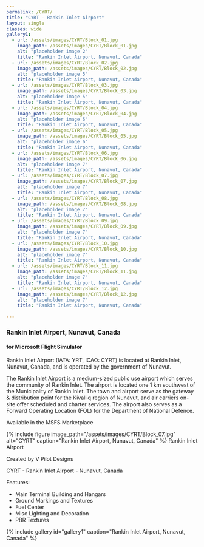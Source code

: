 ```yaml
---
permalink: /CYRT/
title: "CYRT - Rankin Inlet Airport"
layout: single
classes: wide
gallery1:  
  - url: /assets/images/CYRT/Block_01.jpg
    image_path: /assets/images/CYRT/Block_01.jpg
    alt: "placeholder image 2"
    title: "Rankin Inlet Airport, Nunavut, Canada"
  - url: /assets/images/CYRT/Block_02.jpg
    image_path: /assets/images/CYRT/Block_02.jpg
    alt: "placeholder image 5"
    title: "Rankin Inlet Airport, Nunavut, Canada"
  - url: /assets/images/CYRT/Block_03.jpg
    image_path: /assets/images/CYRT/Block_03.jpg
    alt: "placeholder image 5"
    title: "Rankin Inlet Airport, Nunavut, Canada"
  - url: /assets/images/CYRT/Block_04.jpg
    image_path: /assets/images/CYRT/Block_04.jpg
    alt: "placeholder image 5"
    title: "Rankin Inlet Airport, Nunavut, Canada"
  - url: /assets/images/CYRT/Block_05.jpg
    image_path: /assets/images/CYRT/Block_05.jpg
    alt: "placeholder image 6"
    title: "Rankin Inlet Airport, Nunavut, Canada"
  - url: /assets/images/CYRT/Block_06.jpg
    image_path: /assets/images/CYRT/Block_06.jpg
    alt: "placeholder image 7"
    title: "Rankin Inlet Airport, Nunavut, Canada"
  - url: /assets/images/CYRT/Block_07.jpg
    image_path: /assets/images/CYRT/Block_07.jpg
    alt: "placeholder image 7"
    title: "Rankin Inlet Airport, Nunavut, Canada"
  - url: /assets/images/CYRT/Block_08.jpg
    image_path: /assets/images/CYRT/Block_08.jpg
    alt: "placeholder image 7"
    title: "Rankin Inlet Airport, Nunavut, Canada"
  - url: /assets/images/CYRT/Block_09.jpg
    image_path: /assets/images/CYRT/Block_09.jpg
    alt: "placeholder image 7"
    title: "Rankin Inlet Airport, Nunavut, Canada"
  - url: /assets/images/CYRT/Block_10.jpg
    image_path: /assets/images/CYRT/Block_10.jpg
    alt: "placeholder image 7"
    title: "Rankin Inlet Airport, Nunavut, Canada"
  - url: /assets/images/CYRT/Block_11.jpg
    image_path: /assets/images/CYRT/Block_11.jpg
    alt: "placeholder image 7"
    title: "Rankin Inlet Airport, Nunavut, Canada"
  - url: /assets/images/CYRT/Block_12.jpg
    image_path: /assets/images/CYRT/Block_12.jpg
    alt: "placeholder image 7"
    title: "Rankin Inlet Airport, Nunavut, Canada"
    
---
```

### **Rankin Inlet Airport, Nunavut, Canada**
#### **for Microsoft Flight Simulator**  


Rankin Inlet Airport (IATA: YRT, ICAO: CYRT) is located at Rankin Inlet, Nunavut, Canada, and is operated by the government of Nunavut.


The Rankin Inlet Airport is a medium-sized public use airport which serves the community of Rankin Inlet. The airport is located one 1 km southwest of the Municipality of Rankin Inlet. The town and airport serve as the gateway & distribution point for the Kivalliq region of Nunavut, and air carriers on-site offer scheduled and charter services. The airport also serves as a Forward Operating Location (FOL) for the Department of National Defence.


Available in the MSFS Marketplace  


{% include figure image_path="/assets/images/CYRT/Block_07.jpg" alt="CYRT" caption="Rankin Inlet Airport, Nunavut, Canada" %}
Rankin Inlet Airport


Created by V Pilot Designs

CYRT - Rankin Inlet Airport - Nunavut, Canada

Features:

- Main Terminal Building and Hangars
- Ground Markings and Textures
- Fuel Center
- Misc Lighting and Decoration
- PBR Textures


{% include gallery id="gallery1" caption="Rankin Inlet Airport, Nunavut, Canada" %}

<script data-name="BMC-Widget" src="https://cdnjs.buymeacoffee.com/1.0.0/widget.prod.min.js" data-id="vpilot" data-description="Apoyame comprandome un Café!" data-message="Gracias por descargar. Ahora puedes invitarme a un Café!" data-color="#79D6B5" data-position="Right" data-x_margin="18" data-y_margin="18"></script>

